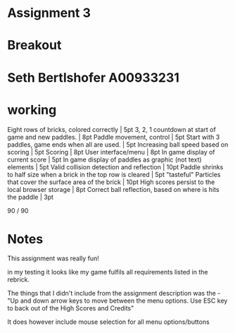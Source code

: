 # Assignment 3
# Breakout
# Seth Bertlshofer A00933231

# working
Eight rows of bricks, colored correctly                             | 5pt
3, 2, 1 countdown at start of game and new paddles.                 | 8pt
Paddle movement, control                                            | 5pt
Start with 3 paddles, game ends when all are used.                  | 5pt
Increasing ball speed based on scoring                              | 5pt
Scoring                                                             | 8pt
User interface/menu                                                 | 8pt
In game display of current score                                    | 5pt
In game display of paddles as graphic (not text) elements           | 5pt
Valid collision detection and reflection                            | 10pt
Paddle shrinks to half size when a brick in the top row is cleared  | 5pt
"tasteful" Particles that cover the surface area of the brick       | 10pt
High scores persist to the local browser storage                    | 8pt
Correct ball reflection, based on where is hits the paddle          | 3pt

90 / 90

# Notes

This assignment was really fun!

in my testing it looks like my game fulfils all requirements listed in the rebrick.

The things that I didn't include from the assignment description was the
    - "Up and down arrow keys to move between the menu options.  Use ESC key to back out of the High Scores and Credits"

It does however include mouse selection for all menu options/buttons